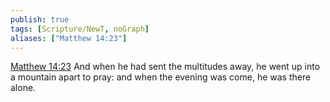 ```yaml
---
publish: true
tags: [Scripture/NewT, noGraph]
aliases: ["Matthew 14:23"]
---
```

[Matthew 14:23](https://churchofjesuschrist.org/study/scriptures/nt/matt/14?lang=eng&id=p23#p23) And when he had sent the multitudes away, he went up into a mountain apart to pray: and when the evening was come, he was there alone.
